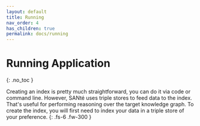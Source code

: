 ```yaml
---
layout: default
title: Running
nav_order: 4
has_children: true
permalink: docs/running
---
```


# Running Application
{: .no_toc }

Creating an index is pretty much straightforward, you can do it via code or command line. However, SANté uses triple stores to feed data to the index. That's useful for performing reasoning over the target knowledge graph. To create the index, you will first need to index your data in a triple store of your preference.
{: .fs-6 .fw-300 }